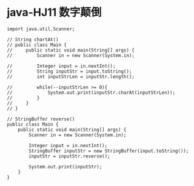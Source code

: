 # java-HJ11 数字颠倒


    import java.util.Scanner;
    
    // String chartAt()
    // public class Main {
    //     public static void main(String[] args) {
    //         Scanner in = new Scanner(System.in);
    
    //         Integer input = in.nextInt();
    //         String inputStr = input.toString();
    //         int inputStrLen = inputStr.length();
    
    //         while(--inputStrLen >= 0){
    //             System.out.print(inputStr.charAt(inputStrLen));
    //         }
    //     }
    // }
    
    // StringBuffer reverse()
    public class Main {
        public static void main(String[] args) {
            Scanner in = new Scanner(System.in);
    
            Integer input = in.nextInt();
            StringBuffer inputStr = new StringBuffer(input.toString());
            inputStr = inputStr.reverse();
    
            System.out.print(inputStr);
        }
    }

  

